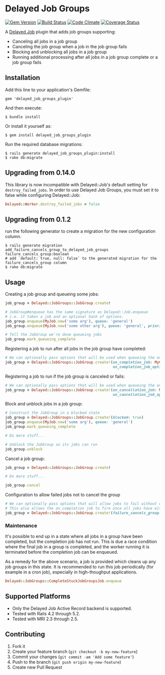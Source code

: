 # Delayed Job Groups
[![Gem Version](https://badge.fury.io/rb/delayed_job_groups_plugin.png)][gem]
[![Build Status](https://circleci.com/gh/salsify/delayed_job_groups_plugin.svg?style=svg)][circleci]
[![Code Climate](https://codeclimate.com/github/salsify/delayed_job_groups_plugin.png)][codeclimate]
[![Coverage Status](https://coveralls.io/repos/salsify/delayed_job_groups_plugin/badge.png)][coveralls]

[gem]: https://rubygems.org/gems/delayed_job_groups_plugin
[circleci]: https://circleci.com/gh/salsify/delayed_job_groups_plugin
[codeclimate]: https://codeclimate.com/github/salsify/delayed_job_groups_plugin
[coveralls]: https://coveralls.io/r/salsify/delayed_job_groups_plugin

A [Delayed Job](https://github.com/collectiveidea/delayed_job) plugin that adds job groups supporting:

* Canceling all jobs in a job group
* Canceling the job group when a job in the job group fails
* Blocking and unblocking all jobs in a job group
* Running additional processing after all jobs in a job group complete or a job group fails

## Installation

Add this line to your application's Gemfile:

    gem 'delayed_job_groups_plugin'

And then execute:

    $ bundle install

Or install it yourself as:

    $ gem install delayed_job_groups_plugin

Run the required database migrations:

    $ rails generate delayed_job_groups_plugin:install
    $ rake db:migrate

## Upgrading from 0.14.0

This library is now incompatible with Delayed::Job's default setting for `destroy_failed_jobs`.
In order to use Delayed Job Groups, you must set it to false while configuring Delayed::Job:

```ruby
Delayed::Worker.destroy_failed_jobs = false
```

## Upgrading from 0.1.2
run the following generator to create a migration for the new configuration column.

    $ rails generate migration add_failure_cancels_group_to_delayed_job_groups failure_cancels_group:boolean
    # add `default: true, null: false` to the generated migration for the failure_cancels_group column
    $ rake db:migrate


## Usage

Creating a job group and queueing some jobs:

```ruby
job_group = Delayed::JobGroups::JobGroup.create!

# JobGroup#enqueue has the same signature as Delayed::Job.enqueue
# i.e. it takes a job and an optional hash of options.
job_group.enqueue(MyJob.new('some arg'), queue: 'general')
job_group.enqueue(MyJob.new('some other arg'), queue: 'general', priority: 10)

# Tell the JobGroup we're done queueing jobs
job_group.mark_queueing_complete
```

Registering a job to run after all jobs in the job group have completed:

```ruby
# We can optionally pass options that will be used when queueing the on completion job
job_group = Delayed::JobGroups::JobGroup.create!(on_completion_job: MyCompletionJob.new,
                                                 on_completion_job_options: { queue: 'general' })
```

Registering a job to run if the job group is canceled or fails:

```ruby
# We can optionally pass options that will be used when queueing the on cancellation job
job_group = Delayed::JobGroups::JobGroup.create!(on_cancellation_job: MyCancellationJob.new,
                                                 on_cancellation_job_options: { queue: 'general' })
```

Block and unblock jobs in a job group:

```ruby
# Construct the JobGroup in a blocked state
job_group = Delayed::JobGroups::JobGroup.create!(blocked: true)
job_group.enqueue(MyJob.new('some arg'), queue: 'general')
job_group.mark_queueing_complete

# Do more stuff...

# Unblock the JobGroup so its jobs can run
job_group.unblock
```

Cancel a job group:

```ruby
job_group = Delayed::JobGroups::JobGroup.create!

# Do more stuff...

job_group.cancel
```

Configuration to allow failed jobs not to cancel the group
```ruby
# We can optionally pass options that will allow jobs to fail without cancelling the group.
# This also allows the on_completion job to fire once all jobs have either succeeded or failed.
job_group = Delayed::JobGroups::JobGroup.create!(failure_cancels_group: false)
```

### Maintenance

It's possible to end up in a state where all jobs in a group have been completed, but the completion job has not run.
This is due a race condition where the final job in a group is completed, and the worker running it is terminated before
the completion job can be enqueued.

As a remedy for the above scenario, a job is provided which cleans up any job groups in this state. It is recommended to
run this job periodically (for example in a cron job), especially in high-thoughput applications.

```ruby
Delayed::JobGroups::CompleteStuckJobGroupsJob.enqueue
```

## Supported Platforms

* Only the Delayed Job Active Record backend is supported.
* Tested with Rails 4.2 through 5.2.
* Tested with MRI 2.3 through 2.5.

## Contributing

1. Fork it
2. Create your feature branch (`git checkout -b my-new-feature`)
3. Commit your changes (`git commit -am 'Add some feature'`)
4. Push to the branch (`git push origin my-new-feature`)
5. Create new Pull Request
